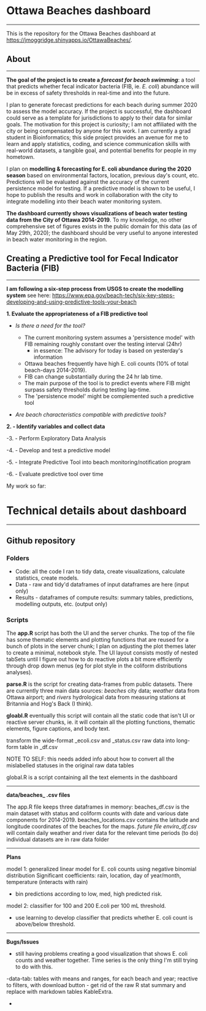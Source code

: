 # Ottawa Beaches dashboard
---

This is the repository for the Ottawa Beaches dashboard at https://jmoggridge.shinyapps.io/OttawaBeaches/.

## About 
---
**The goal of the project is to create a *forecast for beach swimming***: a tool that predicts whether fecal indicator bacteria (FIB, ie. *E. coli*) abundance will be in excess of safety thresholds in real-time and into the future.

I plan to generate forecast predictions for each beach during summer 2020 to assess the model accuracy. If the project is successful, the dashboard could serve as a template for jurisdictions to apply to their data for similar goals. The motivation for this project is curiosity; I am not affiliated with the city or being compensated by anyone for this work. I am currently a grad student in Bioinformatics; this side project provides an avenue for me to learn and apply statistics, coding, and science communication skills with real-world datasets, a tangible goal, and potential benefits for people in my hometown.

I plan on **modelling & forecasting for E. coli abundance during the 2020 season** based on environmental factors, location, previous day's count, etc. Predictions will be evaluated against the accuracy of the current persistence model for testing. If a predictive model is shown to be useful, I hope to publish the results and work in collaboration with the city to integrate modelling into their beach water monitoring system.

**The dashboard currently shows visualizations of beach water testing data from the City of Ottawa 2014-2019**. To my knowledge, no other comprehensive set of figures exists in the public domain for this data (as of May 29th, 2020); the dashboard should be very useful to anyone interested in beach water monitoring in the region.






## Creating a Predictive tool for Fecal Indicator Bacteria (FIB)
---

**I am following a six-step process from USGS to create the modelling system**
see here: https://www.epa.gov/beach-tech/six-key-steps-developing-and-using-predictive-tools-your-beach

**1. Evaluate the appropriateness of a FIB predictive tool**
  - *Is there a need for the tool?*
    - The current monitoring system assumes a 'persistence model' with FIB remaining roughly constant over the testing interval (24hr)
       - in essence: The advisory for today is based on yesterday's information
    - Ottawa beaches frequently have high E. coli counts (10% of total beach-days 2014-2019).
    - FIB can change substantially during the 24 hr lab time.
    - The main purpose of the tool is to predict events where FIB might surpass safety thresholds during testing lag-time.
    - The 'persistence model' might be complemented such a predictive tool   
   
  - *Are beach characteristics compatible with predictive tools?*
       
 **2. - Identify variables and collect data**
  
  -3. - Perform Exploratory Data Analysis
  
  -4. - Develop and test a predictive model
  
  -5. - Integrate Predictive Tool into beach monitoring/notification program
  
  -6. - Evaluate predictive tool over time

My work so far:
  




# Technical details about dashboard

---
## Github repository


### Folders

  - Code: all the code I ran to tidy data, create visualizations, calculate statistics, create models.
  - Data - raw and tidy'd dataframes of input dataframes are here (input only)
  - Results - dataframes of compute results: summary tables, predictions, modelling outputs, etc. (output only)

### Scripts

The **app.R** script has both the UI and the server chunks. The top of the file has some thematic elements and plotting functions that are reused for a bunch of plots in the server chunk; I plan on adjusting the plot themes later to create a minimal, notebook style. The UI layout consists mostly of nested tabSets until I figure out how to do reactive plots a bit more efficiently through drop down menus (eg for plot style in the coliform distributions analyses).

**parse.R** is the script for creating data-frames from public datasets. There are currently three main data sources: *beaches* city data; *weather* data from Ottawa airport; and *rivers* hydrological data from measuring stations at Britannia and Hog's Back (I think).
 
 **gloabl.R** eventually this script will contain all the static code that isn't UI or reactive server chunks, ie. it will contain all the plotting functions, thematic elements, figure captions, and body text.
 
 
 transform the wide-format _ecoli.csv and _status.csv raw data into long-form table in _df.csv 
 
 NOTE TO SELF: this needs added info about how to convert all the mislabelled statuses in the original raw data tables

global.R  is a script containing all the text elements in the dashboard

---
**data/beaches_ .csv files**

The app.R file keeps three dataframes in memory:
beaches_df.csv is the main dataset with status and coliform counts with date and various date components for 2014-2019.
beaches_locations.csv contains the latitude and longitude coordinates of the beaches for the maps.
*future file enviro_df.csv* will contain daily weather and river data for the relevant time periods (to do)
individual datasets are in raw data folder

---
**Plans**

model 1: generalized linear model for E. coli counts using negative binomial distribution
  Significant coefficients: rain, location, day of year/month, temperature (interacts with rain)
  - bin predictions according to low, med, high predicted risk.
  
model 2: classifier for 100 and 200 E.coli per 100 mL threshold.
  - use learning to develop classifier that predicts whether E. coli count is above/below threshold.
  
---

**Bugs/Issues**
 - still having problems creating a good visualization that shows E. coli counts and weather together. Time series is the only thing I'm still trying to do with this.
 
 -data-tab: tables with means and ranges, for each beach and year; reactive to filters, with download button
    - get rid of the raw R stat summary and replace with markdown tables KableExtra.
 
 -
 
